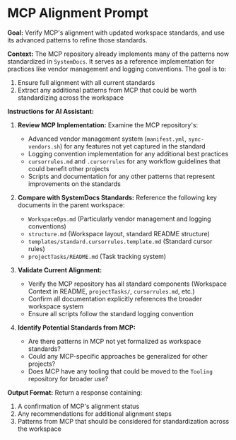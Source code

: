 # MCP Alignment Prompt

**Goal:** Verify MCP's alignment with updated workspace standards, and use its advanced patterns to refine those standards.

**Context:**
The MCP repository already implements many of the patterns now standardized in `SystemDocs`. It serves as a reference implementation for practices like vendor management and logging conventions. The goal is to:
1. Ensure full alignment with all current standards
2. Extract any additional patterns from MCP that could be worth standardizing across the workspace

**Instructions for AI Assistant:**

1.  **Review MCP Implementation:** Examine the MCP repository's:
    *   Advanced vendor management system (`manifest.yml`, `sync-vendors.sh`) for any features not yet captured in the standard
    *   Logging convention implementation for any additional best practices
    *   `cursorrules.md` and `.cursorrules` for any workflow guidelines that could benefit other projects
    *   Scripts and documentation for any other patterns that represent improvements on the standards

2.  **Compare with SystemDocs Standards:** Reference the following key documents in the parent workspace:
    *   `WorkspaceOps.md` (Particularly vendor management and logging conventions)
    *   `structure.md` (Workspace layout, standard README structure)
    *   `templates/standard.cursorrules.template.md` (Standard cursor rules)
    *   `projectTasks/README.md` (Task tracking system)

3.  **Validate Current Alignment:**
    *   Verify the MCP repository has all standard components (Workspace Context in README, `projectTasks/`, `cursorrules.md`, etc.)
    *   Confirm all documentation explicitly references the broader workspace system
    *   Ensure all scripts follow the standard logging convention

4.  **Identify Potential Standards from MCP:**
    *   Are there patterns in MCP not yet formalized as workspace standards?
    *   Could any MCP-specific approaches be generalized for other projects?
    *   Does MCP have any tooling that could be moved to the `Tooling` repository for broader use?

**Output Format:**
Return a response containing:
1.  A confirmation of MCP's alignment status
2.  Any recommendations for additional alignment steps
3.  Patterns from MCP that should be considered for standardization across the workspace 
